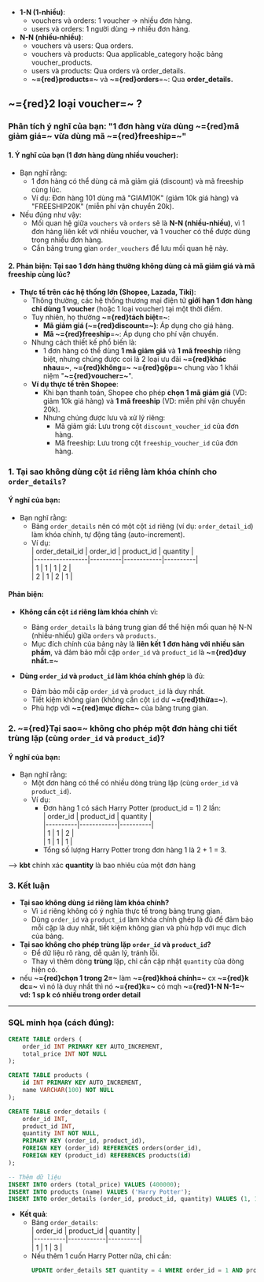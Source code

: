
- **1-N (1-nhiều)**:
    - vouchers và orders: 1 voucher → nhiều đơn hàng.
    - users và orders: 1 người dùng → nhiều đơn hàng.
- **N-N (nhiều-nhiều)**:
    - vouchers và users: Qua orders.
    - vouchers và products: Qua applicable_category hoặc bảng voucher_products.
    - users và products: Qua orders và order_details.
    - **~={red}products=~** và **~={red}orders**=~: Qua **order_details.**

## ~={red}2 loại  voucher=~ ?
 
### Phân tích ý nghĩ của bạn: "1 đơn hàng vừa dùng ~={red}mã giảm giá=~ vừa dùng mã ~={red}freeship=~"

#### 1. **Ý nghĩ của bạn (1 đơn hàng dùng nhiều voucher)**:
- Bạn nghĩ rằng:  
  - 1 đơn hàng có thể dùng cả mã giảm giá (discount) và mã freeship cùng lúc.  
  - Ví dụ: Đơn hàng 101 dùng mã "GIAM10K" (giảm 10k giá hàng) và "FREESHIP20K" (miễn phí vận chuyển 20k).  
- Nếu đúng như vậy:  
  - Mối quan hệ giữa `vouchers` và `orders` sẽ là **N-N (nhiều-nhiều)**, vì 1 đơn hàng liên kết với nhiều voucher, và 1 voucher có thể được dùng trong nhiều đơn hàng.  
  - Cần bảng trung gian `order_vouchers` để lưu mối quan hệ này.

#### 2. **Phản biện: Tại sao 1 đơn hàng thường không dùng cả mã giảm giá và mã freeship cùng lúc?**
- **Thực tế trên các hệ thống lớn (Shopee, Lazada, Tiki)**:  
  - Thông thường, các hệ thống thương mại điện tử **giới hạn 1 đơn hàng chỉ dùng 1 voucher** (hoặc 1 loại voucher) tại một thời điểm.  
  - Tuy nhiên, họ thường **~={red}tách biệt=~**:  
    - **Mã giảm giá (~={red}discount=~)**: Áp dụng cho giá hàng.  
    - **Mã ~={red}freeship**=~: Áp dụng cho phí vận chuyển.  
  - Nhưng cách thiết kế phổ biến là:  
    - 1 đơn hàng có thể dùng **1 mã giảm giá** và **1 mã freeship** riêng biệt, nhưng chúng được coi là 2 loại ưu đãi **~={red}khác nhau=~**, **~={red}không=~** **~={red}gộp=~** chung vào 1 khái niệm "**~={red}voucher=~**".  
  - **Ví dụ thực tế trên Shopee**:  
    - Khi bạn thanh toán, Shopee cho phép **chọn 1 mã giảm giá** (VD: giảm 10k giá hàng) và **1 mã freeship** (VD: miễn phí vận chuyển 20k).  
    - Nhưng chúng được lưu và xử lý riêng:  
      - Mã giảm giá: Lưu trong cột `discount_voucher_id` của đơn hàng.  
      - Mã freeship: Lưu trong cột `freeship_voucher_id` của đơn hàng.  


### 1. **Tại sao không dùng cột `id` riêng làm khóa chính cho `order_details`?**

#### Ý nghĩ của bạn:
- Bạn nghĩ rằng:  
  - Bảng `order_details` nên có một cột `id` riêng (ví dụ: `order_detail_id`) làm khóa chính, tự động tăng (auto-increment).  
  - Ví dụ:  
    | order_detail_id | order_id | product_id | quantity |  
    |-----------------|----------|------------|----------|  
    | 1               | 1        | 1          | 2        |  
    | 2               | 1        | 2          | 1        |  

#### Phản biện:
- **Không cần cột `id` riêng làm khóa chính** vì:  
  - Bảng `order_details` là bảng trung gian để thể hiện mối quan hệ N-N (nhiều-nhiều) giữa `orders` và `products`.  
  - Mục đích chính của bảng này là **liên kết 1 đơn hàng với nhiều sản phẩm**, và đảm bảo mỗi cặp `order_id` và `product_id` là **~={red}duy nhất.=~**  
  
- **Dùng `order_id` và `product_id` làm khóa chính ghép** là đủ:  
  - Đảm bảo mỗi cặp `order_id` và `product_id` là duy nhất.  
  - Tiết kiệm không gian (không cần cột `id` dư **~={red}thừa=~**).  
  - Phù hợp với **~={red}mục đích=~** của bảng trung gian.


### 2. **~={red}Tại sao=~ không cho phép một đơn hàng chi tiết trùng lặp (cùng `order_id` và `product_id`)?**

#### Ý nghĩ của bạn:
- Bạn nghĩ rằng:  
  - Một đơn hàng có thể có nhiều dòng trùng lặp (cùng `order_id` và `product_id`).  
  - Ví dụ:  
    - Đơn hàng 1 có sách Harry Potter (product_id = 1) 2 lần:  
      | order_id | product_id | quantity |  
      |----------|------------|----------|  
      | 1        | 1          | 2        |  
      | 1        | 1          | 1        |  
    - Tổng số lượng Harry Potter trong đơn hàng 1 là 2 + 1 = 3.

--> **kbt** chính xác **quantity** là bao nhiêu của một đơn hàng

### 3. **Kết luận**
- **Tại sao không dùng `id` riêng làm khóa chính?**  
  - Vì `id` riêng không có ý nghĩa thực tế trong bảng trung gian.  
  - Dùng `order_id` và `product_id` làm khóa chính ghép là đủ để đảm bảo mỗi cặp là duy nhất, tiết kiệm không gian và phù hợp với mục đích của bảng.  
- **Tại sao không cho phép trùng lặp `order_id` và `product_id`?**  
  - Để dữ liệu rõ ràng, dễ quản lý, tránh lỗi.  
  - Thay vì thêm dòng **trùng** lặp, chỉ cần cập nhật `quantity` của dòng hiện có.  
- nếu **~={red}chọn 1 trong 2=~** làm **~={red}khoá chính=~** cx **~={red}k dc=~** vì nó là duy nhất thì nó **~={red}k=~** có mqh **~={red}1-N N-1=~** **vd: 1 sp k có nhiều trong order detail**
---

### SQL minh họa (cách đúng):
```sql
CREATE TABLE orders (
    order_id INT PRIMARY KEY AUTO_INCREMENT,
    total_price INT NOT NULL
);

CREATE TABLE products (
    id INT PRIMARY KEY AUTO_INCREMENT,
    name VARCHAR(100) NOT NULL
);

CREATE TABLE order_details (
    order_id INT,
    product_id INT,
    quantity INT NOT NULL,
    PRIMARY KEY (order_id, product_id),
    FOREIGN KEY (order_id) REFERENCES orders(order_id),
    FOREIGN KEY (product_id) REFERENCES products(id)
);

-- Thêm dữ liệu
INSERT INTO orders (total_price) VALUES (400000);
INSERT INTO products (name) VALUES ('Harry Potter');
INSERT INTO order_details (order_id, product_id, quantity) VALUES (1, 1, 3);
```

- **Kết quả**:  
  - Bảng `order_details`:  
    | order_id | product_id | quantity |  
    |----------|------------|----------|  
    | 1        | 1          | 3        |  
  - Nếu thêm 1 cuốn Harry Potter nữa, chỉ cần:  
    ```sql
    UPDATE order_details SET quantity = 4 WHERE order_id = 1 AND product_id = 1;
    ```

 
